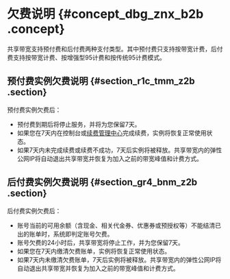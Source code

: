 # 欠费说明 {#concept_dbg_znx_b2b .concept}

共享带宽支持预付费和后付费两种支付类型。其中预付费只支持按带宽计费，后付费支持按带宽计费、按增强型95计费和按传统95计费模式。

## 预付费实例欠费说明 {#section_r1c_tmm_z2b .section}

预付费实例欠费后：

-   预付费到期后将停止服务，并将为您保留7天。
-   如果您在7天内在控制台或[续费管理中心](https://renew.console.aliyun.com/center?spm=a2c4g.11186623.2.4.mamRKK#/renew/cbwp-pre?_k=7bynmu)完成续费，实例将恢复正常使用状态。
-   如果7天内未完成续费或续费不成功，7天后实例将被释放。共享带宽内的弹性公网IP将自动退出共享带宽并恢复为加入之前的带宽峰值和计费方式。

## 后付费实例欠费说明 {#section_gr4_bnm_z2b .section}

后付费实例欠费后：

-   账号当前的可用余额（含现金、相关代金券、优惠券或预授权等）不能结清已出的账单时，系统即判定账号欠费。
-   账号欠费的24小时后，共享带宽将停止工作，并为您保留7天。
-   如果您在7天内缴清欠费账单，实例将恢复正常使用状态。
-   如果7天内未缴清欠费账单，7天后实例将被释放。共享带宽内的弹性公网IP将自动退出共享带宽并恢复为加入之前的带宽峰值和计费方式。

